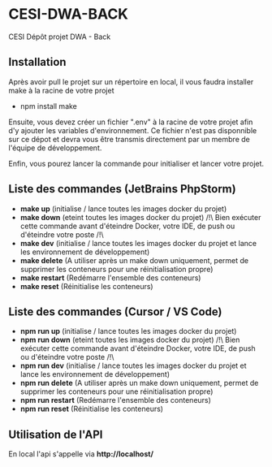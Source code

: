 # CESI-DWA-BACK
CESI Dépôt projet DWA - Back

## Installation
Après avoir pull le projet sur un répertoire en local, il vous faudra installer make à la racine de votre projet
- npm install make
  
Ensuite, vous devez créer un fichier ".env" à la racine de votre projet afin d'y ajouter les variables d'environnement. Ce fichier n'est pas disponnible sur ce dépot et devra vous être transmis directement par un membre de l'équipe de développement.

Enfin, vous pourez lancer la commande pour initialiser et lancer votre projet.

## Liste des commandes (JetBrains PhpStorm)
- **make up** (initialise / lance toutes les images docker du projet)
- **make down** (eteint toutes les images docker du projet)
 /!\ Bien exécuter cette commande avant d'éteindre Docker, votre IDE, de push ou d'éteindre votre poste /!\
- **make dev** (initialise / lance toutes les images docker du projet et lance les environnement de développement)
- **make delete** (A utiliser après un make down uniquement, permet de supprimer les conteneurs pour une réinitialisation propre)
- **make restart** (Redémarre l'ensemble des conteneurs)
- **make reset** (Réinitialise les conteneurs)

## Liste des commandes (Cursor / VS Code)
- **npm run up** (initialise / lance toutes les images docker du projet)
- **npm run down** (eteint toutes les images docker du projet)
 /!\ Bien exécuter cette commande avant d'éteindre Docker, votre IDE, de push ou d'éteindre votre poste /!\
- **npm run dev** (initialise / lance toutes les images docker du projet et lance les environnement de développement)
- **npm run delete** (A utiliser après un make down uniquement, permet de supprimer les conteneurs pour une réinitialisation propre)
- **npm run restart** (Redémarre l'ensemble des conteneurs)
- **npm run reset** (Réinitialise les conteneurs)

## Utilisation de l'API
En local l'api s'appelle via **http://localhost/**
